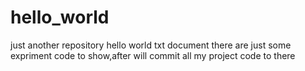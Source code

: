 # hello_world
just another repository
hello world txt document
there are just some expriment code to show,after will commit all my project code to there
